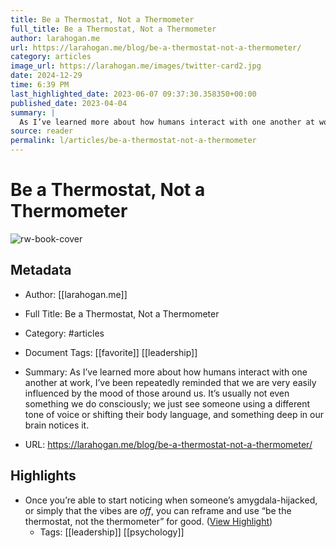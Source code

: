 ```yaml
---
title: Be a Thermostat, Not a Thermometer
full_title: Be a Thermostat, Not a Thermometer
author: larahogan.me
url: https://larahogan.me/blog/be-a-thermostat-not-a-thermometer/
category: articles
image_url: https://larahogan.me/images/twitter-card2.jpg
date: 2024-12-29
time: 6:39 PM
last_highlighted_date: 2023-06-07 09:37:30.358350+00:00
published_date: 2023-04-04
summary: |
  As I’ve learned more about how humans interact with one another at work, I’ve been repeatedly reminded that we are very easily influenced by the mood of those around us. It’s usually not even something we do consciously; we just see someone using a different tone of voice or shifting their body language, and something deep in our brain notices it.
source: reader
permalink: l/articles/be-a-thermostat-not-a-thermometer
---
```

# Be a Thermostat, Not a Thermometer

![rw-book-cover](https://larahogan.me/images/twitter-card2.jpg)

## Metadata
- Author: [[larahogan.me]]
- Full Title: Be a Thermostat, Not a Thermometer
- Category: #articles
- Document Tags: [[favorite]] [[leadership]] 
- Summary: As I’ve learned more about how humans interact with one another at work, I’ve been repeatedly reminded that we are very easily influenced by the mood of those around us. It’s usually not even something we do consciously; we just see someone using a different tone of voice or shifting their body language, and something deep in our brain notices it.


- URL: https://larahogan.me/blog/be-a-thermostat-not-a-thermometer/

## Highlights
- Once you’re able to start noticing when someone’s amygdala-hijacked, or simply that the vibes are *off*, you can reframe and use “be the thermostat, not the thermometer” for good. ([View Highlight](https://read.readwise.io/read/01h2akftgbzc24vmq99eh90v8v))
    - Tags: [[leadership]] [[psychology]] 


